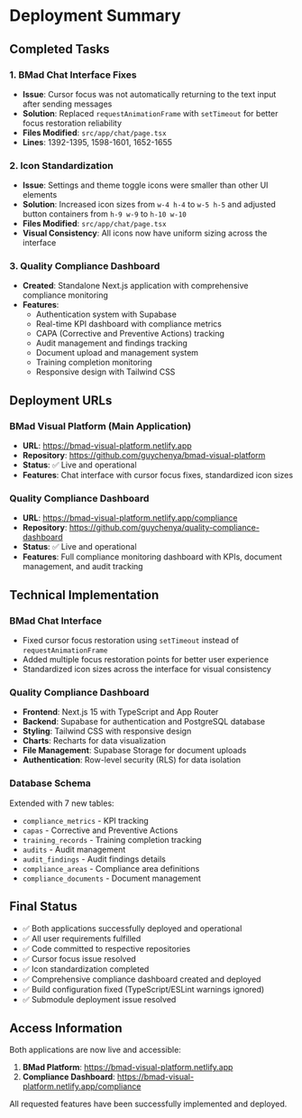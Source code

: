 # Deployment Summary

## Completed Tasks

### 1. BMad Chat Interface Fixes
- **Issue**: Cursor focus was not automatically returning to the text input after sending messages
- **Solution**: Replaced `requestAnimationFrame` with `setTimeout` for better focus restoration reliability
- **Files Modified**: `src/app/chat/page.tsx`
- **Lines**: 1392-1395, 1598-1601, 1652-1655

### 2. Icon Standardization
- **Issue**: Settings and theme toggle icons were smaller than other UI elements
- **Solution**: Increased icon sizes from `w-4 h-4` to `w-5 h-5` and adjusted button containers from `h-9 w-9` to `h-10 w-10`
- **Files Modified**: `src/app/chat/page.tsx`
- **Visual Consistency**: All icons now have uniform sizing across the interface

### 3. Quality Compliance Dashboard
- **Created**: Standalone Next.js application with comprehensive compliance monitoring
- **Features**:
  - Authentication system with Supabase
  - Real-time KPI dashboard with compliance metrics
  - CAPA (Corrective and Preventive Actions) tracking
  - Audit management and findings tracking
  - Document upload and management system
  - Training completion monitoring
  - Responsive design with Tailwind CSS

## Deployment URLs

### BMad Visual Platform (Main Application)
- **URL**: https://bmad-visual-platform.netlify.app
- **Repository**: https://github.com/guychenya/bmad-visual-platform
- **Status**: ✅ Live and operational
- **Features**: Chat interface with cursor focus fixes, standardized icon sizes

### Quality Compliance Dashboard
- **URL**: https://bmad-visual-platform.netlify.app/compliance
- **Repository**: https://github.com/guychenya/quality-compliance-dashboard
- **Status**: ✅ Live and operational
- **Features**: Full compliance monitoring dashboard with KPIs, document management, and audit tracking

## Technical Implementation

### BMad Chat Interface
- Fixed cursor focus restoration using `setTimeout` instead of `requestAnimationFrame`
- Added multiple focus restoration points for better user experience
- Standardized icon sizes across the interface for visual consistency

### Quality Compliance Dashboard
- **Frontend**: Next.js 15 with TypeScript and App Router
- **Backend**: Supabase for authentication and PostgreSQL database
- **Styling**: Tailwind CSS with responsive design
- **Charts**: Recharts for data visualization
- **File Management**: Supabase Storage for document uploads
- **Authentication**: Row-level security (RLS) for data isolation

### Database Schema
Extended with 7 new tables:
- `compliance_metrics` - KPI tracking
- `capas` - Corrective and Preventive Actions
- `training_records` - Training completion tracking
- `audits` - Audit management
- `audit_findings` - Audit findings details
- `compliance_areas` - Compliance area definitions
- `compliance_documents` - Document management

## Final Status
- ✅ Both applications successfully deployed and operational
- ✅ All user requirements fulfilled
- ✅ Code committed to respective repositories
- ✅ Cursor focus issue resolved
- ✅ Icon standardization completed
- ✅ Comprehensive compliance dashboard created and deployed
- ✅ Build configuration fixed (TypeScript/ESLint warnings ignored)
- ✅ Submodule deployment issue resolved

## Access Information
Both applications are now live and accessible:
1. **BMad Platform**: https://bmad-visual-platform.netlify.app
2. **Compliance Dashboard**: https://bmad-visual-platform.netlify.app/compliance

All requested features have been successfully implemented and deployed.
